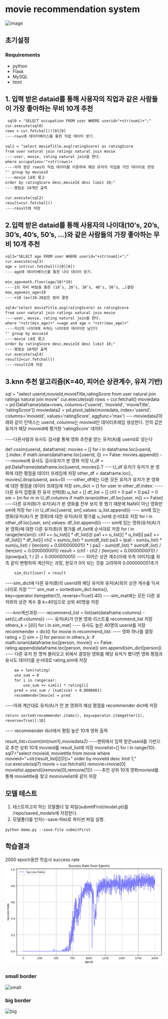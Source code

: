 # movie recommendation system

![image](https://github.com/user-attachments/assets/fad3f061-f70a-450f-b930-22a7d31aeb3d)



## 초기설정

### Requirements
- python
- Flask
- MySQL
- html

## 1. 입력 받은 dataid를 통해 사용자의 직업과 같은 사람들이 가장 좋아하는 무비 10개  추천
```
 sql0 = "SELECT occupation FROM user WHERE userid="+str(num1)+";"
cur.execute(sql0)
rows = cur.fetchall()[0][0]
----rows에 데이터베이스를 통한 직업 데이터 받기.

sql2 = "select movieTitle,avg(ratingScore) as ratingScore 
from user natural join ratings natural join movie 
----user, movie, rating natural join을 한다.
where occupation='"+str(rows)+
----아까 받은 rows의 직업 데이터를 이용하여 해당 유저의 직업을 가진 데이터로 한정
"' group by movieid 
----movie id로 묶고
order by ratingScore desc,movieId desc limit 10;"
----평점순 10개만 출력

cur.execute(sql2)
result=cur.fetchall()
----result에 저장
```


## 2.입력 받은 dataid를 통해 사용자의 나이대(10’s, 20’s, 30’s, 40’s, 50’s, …)와 같은 사람들의 가장 좋아하는 무비 10개  추천
```
sql3="SELECT age FROM user WHERE userid="+str(num1)+";"
cur.execute(sql3)
age = int(cur.fetchall()[0][0])
----age에 데이터베이스를 통한 나이 데이터 받기.

min_age=math.floor(age/10)*10)
----1의 자리 버림을 통한 (10’s, 20’s, 30’s, 40’s, 50’s, …)결정
max_age=min_age+10
----+10 (ex)10-20같은 범위 결정

sql4="select movieTitle,avg(ratingScore) as ratingScore 
from user natural join ratings natural join movie 
----user, movie, rating natural join을 한다.
where "+str(min_age)+" <=age and age < "+str(max_age)+" 
----자신의 나이대에 속하는 나이대의 데이터만 남긴다
"' group by movieid 
----movie id로 묶고
order by ratingScore desc,movieId desc limit 10;"
----평점순 10개만 출력
cur.execute(sql4)
result2=cur.fetchall()
----result2에 저장
```

## 3.knn 추천 알고리즘(K=40, 피어슨 상관계수, 유저 기반)
sql = "select userid,movieId,movieTitle,ratingScore from user natural join ratings natural join movie"
cur.execute(sql)
rows = cur.fetchall()
moviedata = pd.DataFrame(data=rows, columns=['userid', 'movieId', 'movieTitle', 'ratingScore'])
moviedata2 = pd.pivot_table(moviedata, index='userid', columns='movieId', values='ratingScore', aggfunc='max')
----moviedata2아래와 같이 인덱스는 userid, columns는 movieid인 데이터프레임 생성한다. 안의 값은 유저가 해당 movieid에 평가한 'ratingScore' 데이터
 
----다른사람과 유사도 검사를 통해 영화 추천을 받는 유저(A)를 userid로 넣는다

def cosim(userid, dataframe):
    movies = []
    for i in dataframe.loc[userid, :].index:
        if math.isnan(dataframe.loc[userid, i]) == False:
            movies.append(i)
----movies에 유사도 검사유저가 본 영화 저장
    U_df = pd.DataFrame(dataframe.loc[userid, movies]).T
----U_df 유저가 유저가 본 영화에 대한 평점을 데이터 프레임에 저장
    other_df = dataframe.loc[:, movies].drop(userid, axis=0)
----other_df에는 다른 모든 유저가 유저가 본 영화에 대한 평점을 데이터 프레임에 저장
    sim_dict = {}
    for user in other_df.index:
----다른 유저 집합중 한 유저 선택(B)
        u_list = []
        df_list = []
        ch1 = 0
        pa1 = 0
        pa2 = 0
        sm = [m for m in U_df.columns if math.isnan(other_df.loc[user, m]) ==
False]
----다른 유저(B)가 유저(A)가 본 영화를 전부 보지 못 했기 때문에 NaN이 아닌 영화만 sm에 저장
        for i in U_df.loc[userid, sm].values:
            u_list.append(i)
---- sm에 있는 영화(유저(A)가 본 영화)에 대한 유저(A)의 평가를 u_list에 순서대로 저장
        for i in other_df.loc[user, sm].values:
            df_list.append(i)
---- sm에 있는 영화(유저(A)가 본 영화)에 대한 다른 유저(B)의 평가를 df_list에 순서대로 저장
        for i in range(len(sm)):
            ch1 += (u_list[i] * df_list[i])
            pa1 += u_list[i] * u_list[i]
            pa2 += df_list[i] * df_list[i]
        ch2 = sum(u_list) * sum(df_list)
        pa3 = (pa1 - sum(u_list) * sum(u_list) / (len(sm) + 0.000000001)) * (
                    pa2 - sum(df_list) * sum(df_list) / (len(sm) + 0.000000001))
        result = (ch1 - ch2 / (len(sm) + 0.000000001)) / ((pow(pa3, 1 / 2) + 0.000000001))
---- 피어슨 상관 계수(아래 우측 이미지)를 좌측 같이 변형하여 계산하는 과정, 분모가 0이 되는 것을 고려하여 0.000000001추가
 
        sim_dict[user] = result
----sim_dict에 다른 유저(B)의 userid와 해당 유저와 유저(A)와의 상관 계수를 딕셔너리로 저장
    ''''''
    sim_mat = sorted(sim_dict.items(), key=operator.itemgetter(1), reverse=True)[:40]
----sim_mat에는 모든 다른 유저와의 상관 계수 중 k=40임으로 상위 40명을 저장

----knn계산과정----
    recommend_list = list(set(dataframe.columns) - set(U_df.columns))
---- 유저(A)가 안본 영화 리스트를 recommend_list 저장 
    others_k = [i[0] for i in sim_mat]
---- 유사도 높은 40명의 userid를 저장
    recommender = dict()
    for movie in recommend_list:
---- 영화 하나를 결정
        rating = []
        sim = []
        for person in others_k:
            if math.isnan(dataframe.loc[person, movie]) == False:
                rating.append(dataframe.loc[person, movie])
                sim.append(sim_dict[person])
---- 다른 유저 한 명씩 불러오고 위에서 결정된 영화를 해당 유저가 봤다면 영화 평점과 유사도 데이터를 순서대로 rating,sim에 저장

        aa = len(rating)
        use_sum = 0
        for i in range(aa):
            use_sum += sim[i] * rating[i]
        pred = use_sum / (sum(sim) + 0.0000001)
        recommender[movie] = pred
----아래 계산대로 유저(A)가 안 본 영화의 예상 평점을 recommender dict에 저장
 

    return sorted(recommender.items(), key=operator.itemgetter(1), reverse=True)[:10]
---- recommender dict에서 평점 높은 10개 영화 출력


result_list=cosim(int(num1),moviedata2)
----맨위에서 입력 받은useid를 기반으로 추천 상위 10개 movieid를 result_list에 저장
movielist=[] 
for i in range(10):
    sql7="select movieid, movietitle 
from movie where movieid="+str(result_list[i][0])+" 
order by movieId desc limit 1;"
    cur.execute(sql7)
    movie = cur.fetchall()
    removie=movie[0]
    movielist.append((removie[0],removie[1]))
----추천 상위 10개 영화movieid를 통해 movietitle을 찾고 momovielist에 같이 저장

## 모델 테스트
1. 테스트하고자 하는 모델폴더 및 파일(submitFirst/model.pt)를 /repo/saved_models에 저장한다.
2. 모델폴더를 인자(--save-file)로 파이썬 파일 실행.

`python demo.py --save-file submitFirst`


## 학습결과
 2000 epoch동안 학습시 success rate
![학습데이터](./figures/RL_successrate.png)
### small border
![small](./figures/smalloutput.gif)



### big border
![big](./figures/8m52soutput.gif)



